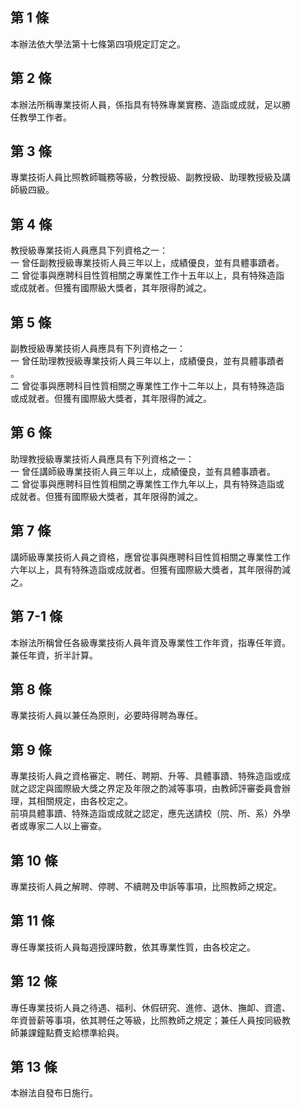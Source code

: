 第 1 條
-------
本辦法依大學法第十七條第四項規定訂定之。

第 2 條
-------
本辦法所稱專業技術人員，係指具有特殊專業實務、造詣或成就，足以勝  
任教學工作者。

第 3 條
-------
專業技術人員比照教師職務等級，分教授級、副教授級、助理教授級及講  
師級四級。

第 4 條
-------
教授級專業技術人員應具下列資格之一：  
一  曾任副教授級專業技術人員三年以上，成績優良，並有具體事蹟者。  
二  曾從事與應聘科目性質相關之專業性工作十五年以上，具有特殊造詣  
    或成就者。但獲有國際級大獎者，其年限得酌減之。

第 5 條
-------
副教授級專業技術人員應具有下列資格之一：  
一  曾任助理教授級專業技術人員三年以上，成績優良，並有具體事蹟者  
    。  
二  曾從事與應聘科目性質相關之專業性工作十二年以上，具有特殊造詣  
    或成就者。但獲有國際級大獎者，其年限得酌減之。

第 6 條
-------
助理教授級專業技術人員應具有下列資格之一：  
一  曾任講師級專業技術人員三年以上，成績優良，並有具體事蹟者。  
二  曾從事與應聘科目性質相關之專業性工作九年以上，具有特殊造詣或  
    成就者。但獲有國際級大獎者，其年限得酌減之。

第 7 條
-------
講師級專業技術人員之資格，應曾從事與應聘科目性質相關之專業性工作  
六年以上，具有特殊造詣或成就者。但獲有國際級大獎者，其年限得酌減  
之。

第 7-1 條
---------
本辦法所稱曾任各級專業技術人員年資及專業性工作年資，指專任年資。  
兼任年資，折半計算。

第 8 條
-------
專業技術人員以兼任為原則，必要時得聘為專任。

第 9 條
-------
專業技術人員之資格審定、聘任、聘期、升等、具體事蹟、特殊造詣或成  
就之認定與國際級大獎之界定及年限之酌減等事項，由教師評審委員會辦  
理，其相關規定，由各校定之。  
前項具體事蹟、特殊造詣或成就之認定，應先送請校（院、所、系）外學  
者或專家二人以上審查。

第 10 條
--------
專業技術人員之解聘、停聘、不續聘及申訴等事項，比照教師之規定。

第 11 條
--------
專任專業技術人員每週授課時數，依其專業性質，由各校定之。

第 12 條
--------
專任專業技術人員之待遇、福利、休假研究、進修、退休、撫卹、資遣、  
年資晉薪等事項，依其聘任之等級，比照教師之規定；兼任人員按同級教  
師兼課鐘點費支給標準給與。

第 13 條
--------
本辦法自發布日施行。

